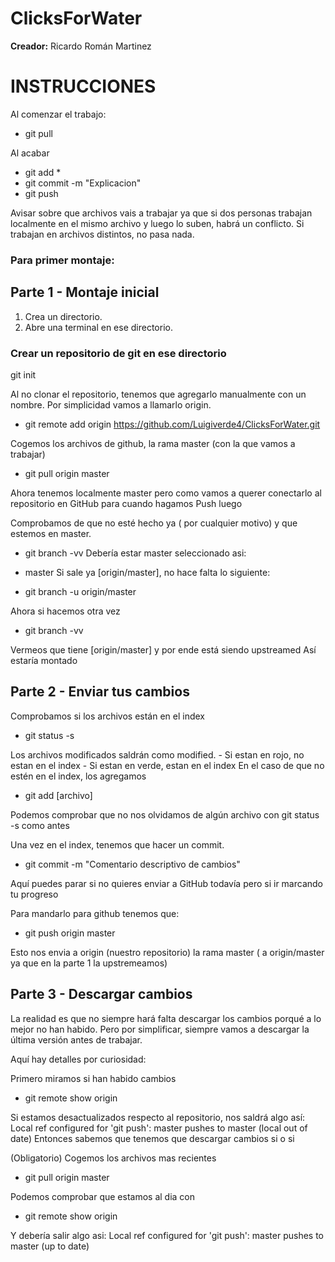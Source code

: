 # ClicksForWater
**Creador:** Ricardo Román Martinez

# INSTRUCCIONES

Al comenzar el trabajo:
- git pull

Al acabar

- git add *
- git commit -m "Explicacion"
- git push

Avisar sobre que archivos vais a trabajar ya que si dos personas trabajan localmente en  el mismo archivo y luego lo suben, habrá un conflicto. Si trabajan en archivos distintos, no pasa nada.

### Para primer montaje:

## Parte 1 - Montaje inicial

1. Crea un directorio.
2. Abre una terminal en ese directorio.

### Crear un repositorio de git en ese directorio

git init

Al no clonar el repositorio, tenemos que agregarlo manualmente con un nombre. Por simplicidad vamos a llamarlo origin.

- git remote add origin https://github.com/Luigiverde4/ClicksForWater.git


Cogemos los archivos de github, la rama master (con la que vamos a trabajar)
- git pull origin master

Ahora tenemos localmente master pero como vamos a querer conectarlo al repositorio en GitHub para cuando hagamos Push luego

Comprobamos de que no esté hecho ya ( por cualquier motivo) y que estemos en master.
- git branch -vv
Debería estar master seleccionado asi:
* master
Si sale ya [origin/master], no hace falta lo siguiente:


- git branch -u origin/master

Ahora si hacemos otra vez
- git branch -vv

Vermeos que tiene [origin/master] y por ende está siendo upstreamed 
Así estaría montado


## Parte 2 - Enviar tus cambios

Comprobamos si los archivos están en el index

- git status -s

Los archivos modificados saldrán como modified. 
	- Si estan en rojo, no estan en el index
	- Si estan en verde, estan en el index
En el caso de que no estén en el index, los agregamos
- git add [archivo]

Podemos comprobar que no nos olvidamos de algún archivo con git status -s como antes

Una vez en el index, tenemos que hacer un commit.

- git commit -m "Comentario descriptivo de cambios"

Aquí puedes parar si no quieres enviar a GitHub todavía pero si ir marcando tu progreso

Para mandarlo para github tenemos que:

- git push origin master

Esto nos envia a origin (nuestro repositorio) la rama master ( a origin/master ya que en la parte 1 la upstremeamos)

## Parte 3 - Descargar cambios

La realidad es que no siempre hará falta descargar los cambios porqué a lo mejor no han habido. Pero por simplificar, siempre vamos a descargar la última versión antes de trabajar.

Aquí hay detalles por curiosidad:

Primero miramos si han habido cambios

- git remote show origin

Si estamos desactualizados respecto al repositorio, nos saldrá algo así:
  Local ref configured for 'git push':
    master pushes to master (local out of date)
Entonces sabemos que tenemos que descargar cambios si o si

(Obligatorio)
Cogemos los archivos mas recientes
- git pull origin master

Podemos comprobar que estamos al dia con
- git remote show origin

Y debería salir algo asi:
  Local ref configured for 'git push':
    master pushes to master (up to date)




